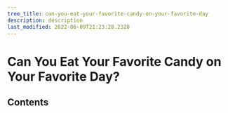 ```yaml
---
tree_title: can-you-eat-your-favorite-candy-on-your-favorite-day
description: description
last_modified: 2022-06-09T21:23:28.2328
---
```


# Can You Eat Your Favorite Candy on Your Favorite Day?

## Contents
